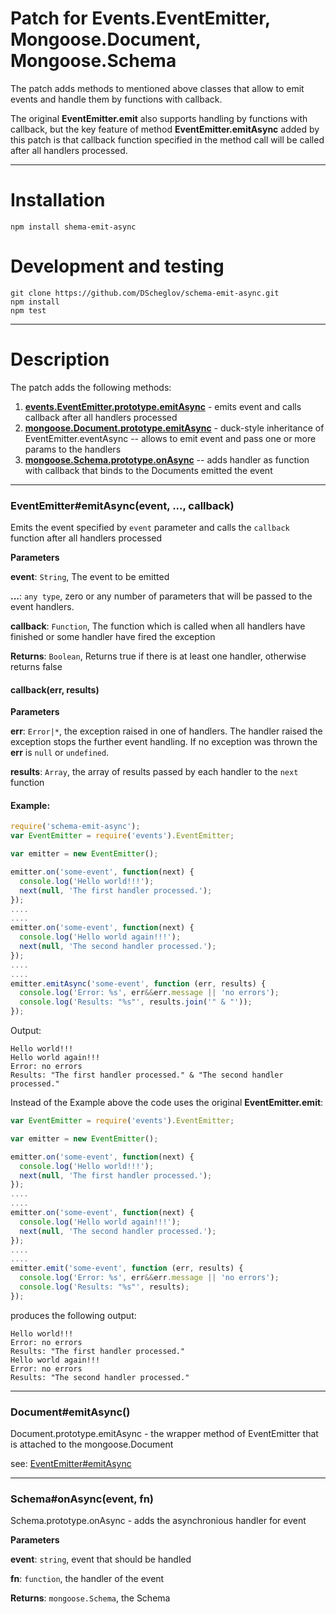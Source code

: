Patch for Events.EventEmitter, Mongoose.Document, Mongoose.Schema
================
The patch adds methods to mentioned above classes that allow to emit events and handle them by functions with callback.

The original **EventEmitter.emit** also supports handling by functions with callback, but the key feature of method **EventEmitter.emitAsync** added by this patch is that callback function specified in the method call will be called after all handlers processed.

--------------------
Installation
====================
```shell
npm install shema-emit-async
```

Development and testing
====================
```shell
git clone https://github.com/DScheglov/schema-emit-async.git
npm install
npm test
```
--------------------
Description
==================
The patch adds the following methods:
1. [**events.EventEmitter.prototype.emitAsync**](#EE.eA) - emits event and calls callback after all handlers processed
2. [**mongoose.Document.prototype.emitAsync**](#mD.eA) - duck-style inheritance of EventEmitter.eventAsync -- allows to emit event and pass one or more params to the handlers
3. [**mongoose.Schema.prototype.onAsync**](#ms.oA) -- adds handler as function with callback that binds to the Documents emitted the event

-----------
### EventEmitter#emitAsync(event, ..., callback) <a name="EE.eA"></a>

Emits the event specified by `event` parameter and calls the `callback` function after all handlers processed

**Parameters**

**event**: `String`, The event to be emitted

**...**: `any type`, zero or any number of parameters that will be passed
to the event handlers.

**callback**: `Function`, The function which is called when all handlers have
finished or some handler have fired the exception

**Returns**: `Boolean`, Returns true if there is at least one handler,
otherwise returns false

#### callback(err, results)

**Parameters**

**err**: `Error|*`, the exception raised in one of handlers. The handler raised the exception stops the further event handling. If no exception was thrown the **err** is `null` or `undefined`.

**results**: `Array`, the array of results passed by each handler to the `next` function

#### Example:
```javascript
require('schema-emit-async');
var EventEmitter = require('events').EventEmitter;

var emitter = new EventEmitter();

emitter.on('some-event', function(next) {
  console.log('Hello world!!!');
  next(null, 'The first handler processed.');
});
....
....
emitter.on('some-event', function(next) {
  console.log('Hello world again!!!');
  next(null, 'The second handler processed.');
});
....
....
emitter.emitAsync('some-event', function (err, results) {
  console.log('Error: %s', err&&err.message || 'no errors');
  console.log('Results: "%s"', results.join('" & "'));
});

```
Output:
```shell
Hello world!!!
Hello world again!!!
Error: no errors
Results: "The first handler processed." & "The second handler processed."
```

Instead of the Example above the code uses the original **EventEmitter.emit**:
```javascript
var EventEmitter = require('events').EventEmitter;

var emitter = new EventEmitter();

emitter.on('some-event', function(next) {
  console.log('Hello world!!!');
  next(null, 'The first handler processed.');
});
....
....
emitter.on('some-event', function(next) {
  console.log('Hello world again!!!');
  next(null, 'The second handler processed.');
});
....
....
emitter.emit('some-event', function (err, results) {
  console.log('Error: %s', err&&err.message || 'no errors');
  console.log('Results: "%s"', results);
});

```
produces the following output:

```shell
Hello world!!!
Error: no errors
Results: "The first handler processed."
Hello world again!!!
Error: no errors
Results: "The second handler processed."
```
----------------------
### Document#emitAsync() <a name="mD.eA"></a>

Document.prototype.emitAsync - the wrapper method of EventEmitter that
is attached to the mongoose.Document

see: [EventEmitter#emitAsync](#EE.eA)

------------------
### Schema#onAsync(event, fn) <a name="mS.oA"></a>

Schema.prototype.onAsync - adds the asynchronious handler for event

**Parameters**

**event**: `string`, event that should be handled

**fn**: `function`, the handler of the event

**Returns**: `mongoose.Schema`, the Schema
